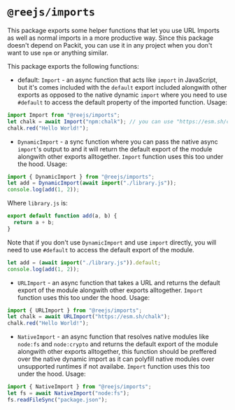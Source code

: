 # `@reejs/imports`

This package exports some helper functions that let you use URL Imports as well as normal imports in a more productive way.
Since this package doesn't depend on Packit, you can use it in any project when you don't want to use `npm` or anything similar.

This package exports the following functions:

- default: `Import` - an async function that acts like `import` in JavaScript, but it's comes included with the `default` export included alongwith other exports as opposed to the native dynamic `import` where you need to use `#default` to access the default property of the imported function.
  Usage:

```js
import Import from "@reejs/imports";
let chalk = await Import("npm:chalk"); // you can use "https://esm.sh/chalk" too.
chalk.red("Hello World!");
```

- `DynamicImport` - a sync function where you can pass the native async `import`'s output to and it will return the default export of the module alongwith other exports alltogether. `Import` function uses this too under the hood.
  Usage:

```js
import { DynamicImport } from "@reejs/imports";
let add = DynamicImport(await import("./library.js"));
console.log(add(1, 2));
```

Where `library.js` is:

```js
export default function add(a, b) {
  return a + b;
}
```

Note that if you don't use `DynamicImport` and use `import` directly, you will need to use `#default` to access the default export of the module.

```js
let add = (await import("./library.js")).default;
console.log(add(1, 2));
```

- `URLImport` - an async function that takes a URL and returns the default export of the module alongwith other exports alltogether. `Import` function uses this too under the hood.
  Usage:

```js
import { URLImport } from "@reejs/imports";
let chalk = await URLImport("https://esm.sh/chalk");
chalk.red("Hello World!");
```

- `NativeImport` - an async function that resolves native modules like `node:fs` and `node:crypto` and returns the default export of the module alongwith other exports alltogether, this function should be preffered over the native dynamic import as it can polyfill native modules over unsupported runtimes if not availabe. `Import` function uses this too under the hood.
  Usage:

```js
import { NativeImport } from "@reejs/imports";
let fs = await NativeImport("node:fs");
fs.readFileSync("package.json");
```
